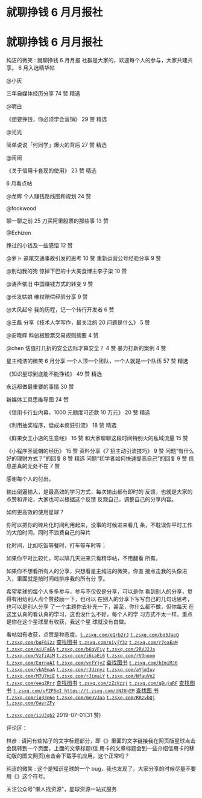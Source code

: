 # 就聊挣钱 6 月月报社

# 就聊挣钱 6 月月报社

纯洁的微笑 : 就聊挣钱 6 月月报 社群是大家的，欢迎每个人的参与，大家共建共享。 6 月入选精华帖

@小灰

三年自媒体经历分享 74 赞 精选

@明白

《想要挣钱，你必须学会营销》 29 赞 精选

@光光

简单说说「何同学」爆火的背后 27 赞 精选

@闹闹

《关于信用卡套现的使用》 23 赞 精选

6 月看点帖

@龙辉 个人赚钱路线图和规划 24 赞

@fookwood

聊一聊之前 25 刀买阿里股票的那些事 13 赞

@Echizen

挣过的小钱及一些感悟 12 赞

@萝卜 追尾交通事故引发的思考 10 赞 重新运营公号经验分享 9 赞

@别动我的狗 惊掉下巴的十大美食博主李子柒 10 赞

@涛声依旧 中国赚钱方式的转变 9 赞

@长发姑娘 维权赔偿经验分享 9 赞

@大风起兮 我的历程，记一个转行开发者 6 赞

@王磊 分享《技术人学写作，最关注的 20 问题是什么》 5 赞

@安晓辉 科创板股票交易规则摘要 4 赞

@chen 估值打几折的安全边际才算安全？ 4 赞 暴力打新的案例 4 赞

星主纯洁的微笑 6 月分享 一个人顶一个团队，一个人就是一个队伍 57 赞 精选

《知识星球到底能不能挣钱》 49 赞 精选

永远都做最重要的事情 30 赞

新媒体工具思维导图 24 赞

《信用卡行业内幕，1000 元额度可还款 10 万元》 20 赞 精选

《利用抽奖程序，低成本疯狂引流》 18 赞 精选

《鲜果女王小店的生意经》 16 赞 和大家聊聊这段时间特别火的私域流量 15 赞

《小程序圣诞帽的经历》 15 赞 资料分享《7 招主动引流技巧》 9 赞 问题“有什么好的理财方式？”的回复 8 赞 精选 问题“初学者如何快速提高自己”的回复 9 赞 信息差真的无处不在 7 赞

感谢每个人的付出。

输出倒逼输入，是最高效的学习方式，每次输出都有即时的 反馈，也就是大家的点赞和评论，大家也可以根据这个反馈 反观自己，调整自己的分享内容。

如何更高效的使用星球？

你可以把你的碎片化时间利用起来，没事的时候进来看几 条，不耽误你平时工作的大段时间，同时不浪费自己的碎片

化时间，比如吃饭等餐时，打车等车时等；

如果你平时比较忙，可以隔几天进来只看精华帖，不用翻看 所有。

如果你不想看所有人的分享，只想看星主纯洁的微笑，你直 接点击我的头像进入，里面就是按时间线排序我的所有分 享。

希望星球的每个人多多参与，参与不仅仅是分享，可以是你 看到别人的分享，觉得有用给别人点个赞鼓励一下，也可以 在别人的分享下写写自己的几句话思考，也可以是别人分享 了一个主题你去补充一下，甚至，你什么都不做，但你每天 在这里认真的看认真的学习，这也没什么不好，每个人的学 习方式不太一样。重点是你在这个星球里有收获，我这个星 球就没有白做。

看帖如有收获，点赞是种态度。[`t.zsxq.com/eQrb2rJ`](https://t.zsxq.com/eQrb2rJ) [`t.zsxq.com/bq3JaeQ`](https://t.zsxq.com/bq3JaeQ) [`t.zsxq.com/bqF6i2z`](https://t.zsxq.com/bqF6i2z) [查找图书](https://wx.zsxq.com/mweb/views/weread/search.html?keyword) [`t.zsxq.com/niyjY3z`](https://t.zsxq.com/niyjY3z) [`t.zsxq.com/r7eaEaM`](https://t.zsxq.com/r7eaEaM) [`t.zsxq.com/aiUFaEA`](https://t.zsxq.com/aiUFaEA) [`t.zsxq.com/b6qVFiy`](https://t.zsxq.com/b6qVFiy) [`t.zsxq.com/2RVJ2Ja`](https://t.zsxq.com/2RVJ2Ja) [`t.zsxq.com/VzfiAiM`](https://t.zsxq.com/VzfiAiM) [`t.zsxq.com/i6iaEi6`](https://t.zsxq.com/i6iaEi6) [`t.zsxq.com/rV3nqnm`](https://t.zsxq.com/rV3nqnm) [`t.zsxq.com/EqrnaAI`](https://t.zsxq.com/EqrnaAI) [`t.zsxq.com/vrfYjyZ`](https://t.zsxq.com/vrfYjyZ) [查找图书](https://wx.zsxq.com/mweb/views/weread/search.html?keyword) [`t.zsxq.com/bImiMJ6`](https://t.zsxq.com/bImiMJ6) [`t.zsxq.com/ybAEmaA`](https://t.zsxq.com/ybAEmaA) [`t.zsxq.com/rJUznyz`](https://t.zsxq.com/rJUznyz) [`t.zsxq.com/aYjmIuv`](https://t.zsxq.com/aYjmIuv) [`t.zsxq.com/M7U7miE`](https://t.zsxq.com/M7U7miE) [`t.zsxq.com/rJimaiY`](https://t.zsxq.com/rJimaiY) [`t.zsxq.com/NfauVn2`](https://t.zsxq.com/NfauVn2) [`t.zsxq.com/eeqZRrr`](https://t.zsxq.com/eeqZRrr) [查找图书](https://wx.zsxq.com/mweb/views/weread/search.html?keyword) [`t.zsxq.com/zZzVzzj`](https://t.zsxq.com/zZzVzzj) [`t.zsxq.com/qBujuRF`](https://t.zsxq.com/qBujuRF) [查找图书](https://wx.zsxq.com/mweb/views/weread/search.html?keyword) [`t.zsxq.com/vF2F6eI https://t.zsxq.com/UNJUnEM`](https://wx.zsxq.com/mweb/views/weread/search.html?keyword) [查找图 书](https://wx.zsxq.com/mweb/views/weread/search.html?keyword) [`t.zsxq.com/iq33n6e`](https://t.zsxq.com/iq33n6e) [`t.zsxq.com/meUVJaa`](https://t.zsxq.com/meUVJaa) [`t.zsxq.com/RRzvbQj`](https://t.zsxq.com/RRzvbQj) [`t.zsxq.com/6ayrZFy`](https://t.zsxq.com/6ayrZFy)

[`t.zsxq.com/iiUJqb2`](https://t.zsxq.com/iiUJqb2) 2019-07-01(31 赞)

评论区：

林彦 : 请问有些帖子的文字标题部分，即《》里面的文字链接我在网页版星球点击会跳转到一个页面，上面的文章标题(信 用卡的文章标题会到一些介绍信用卡的移动版的图文网页)点击会下载手机应用，这个正常吗？

纯洁的微笑 : 这个是知识星球的一个 bug，我也发现了。大家分享的时候尽量不要用《》这个符号。

关注公众号"懒人找资源"，星球资源一站式服务